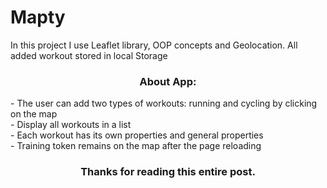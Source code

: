 # Mapty

In this project I use Leaflet library, OOP concepts and Geolocation.
All added workout stored in local Storage


<h3 align="center">About App:</h3>
<div>- The user can add two types of workouts: running and cycling by clicking on the map</div>
<div>- Display all workouts in a list</div>
<div>- Each workout has its own properties and general properties</div>
<div>- Training token remains on the map after the page reloading</div>

<h3 align="center">Thanks for reading this entire post.</h3>
